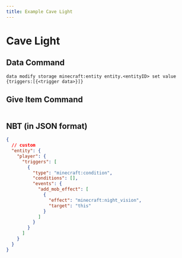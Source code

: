 ```yaml
---
title: Example Cave Light
---
```


# Cave Light

## Data Command

```
data modify storage minecraft:entity entity.<entityID> set value {triggers:[{<trigger data>}]}
```

## Give Item Command

```

```

## NBT (in JSON format)

```json
{
  // custom
  "entity": {
    "player": {
      "triggers": [
        {
          "type": "minecraft:condition",
          "conditions": [],
          "events": {
            "add_mob_effect": [
              {
                "effect": "minecraft:night_vision",
                "target": "this"
              }
            ]
          }
        }
      ]
    }
  }
}
```
